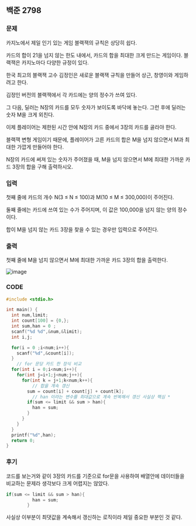 ## 백준 2798

### 문제
카지노에서 제일 인기 있는 게임 블랙잭의 규칙은 상당히 쉽다.

카드의 합이 21을 넘지 않는 한도 내에서, 카드의 합을 최대한 크게 만드는 게임이다. 블랙잭은 카지노마다 다양한 규정이 있다.

한국 최고의 블랙잭 고수 김정인은 새로운 블랙잭 규칙을 만들어 상근, 창영이와 게임하려고 한다.

김정인 버전의 블랙잭에서 각 카드에는 양의 정수가 쓰여 있다.

그 다음, 딜러는 N장의 카드를 모두 숫자가 보이도록 바닥에 놓는다. 그런 후에 딜러는 숫자 M을 크게 외친다.

이제 플레이어는 제한된 시간 안에 N장의 카드 중에서 3장의 카드를 골라야 한다.

블랙잭 변형 게임이기 때문에, 플레이어가 고른 카드의 합은 M을 넘지 않으면서 M과 최대한 가깝게 만들어야 한다.

N장의 카드에 써져 있는 숫자가 주어졌을 때, M을 넘지 않으면서 M에 최대한 가까운 카드 3장의 합을 구해 출력하시오.


### 입력

첫째 줄에 카드의 개수 N(3 ≤ N ≤ 100)과 M(10 ≤ M ≤ 300,000)이 주어진다. 

둘째 줄에는 카드에 쓰여 있는 수가 주어지며, 이 값은 100,000을 넘지 않는 양의 정수이다.

합이 M을 넘지 않는 카드 3장을 찾을 수 있는 경우만 입력으로 주어진다.

### 출력

첫째 줄에 M을 넘지 않으면서 M에 최대한 가까운 카드 3장의 합을 출력한다.

![image](https://user-images.githubusercontent.com/71219602/168430092-e7553554-f155-4b5b-b8e5-f8f333682c75.png)


### CODE 
```C
#include <stdio.h>

int main() {
  int num,limit;
  int count[100] = {0,};
  int sum,han = 0 ;
  scanf("%d %d",&num,&limit);
  int i,j;

  for(i = 0 ;i<num;i++){
    scanf("%d",&count[i]);
  }
    // for 문당 카드 한 장식 비교
  for(int i = 0;i<num;i++){
    for(int j=i+1;j<num;j++){
      for(int k = j+1;k<num;k++){
          // 합을 계속 갱신
        sum = count[i] + count[j] + count[k];
          // han 이라는 변수를 최대값으로 계속 반복해서 갱신 사실상 핵심 * 
        if(sum <= limit && sum > han){
          han = sum;
        }
      }
    }
  }
  printf("%d",han);
  return 0;
}
```
### 후기

코드를 보는거와 같이 3장의 카드를 기준으로 for문을 사용하여 배열안에 데이터들을 비교하는 문제라 생각보다 크게 어렵지는 않았다.

```C
if(sum <= limit && sum > han){
          han = sum;
        }
```
사실상 이부분이 최댓값을 계속해서 갱신하는 로직이라 제일 중요한 부분인 것 같다.
